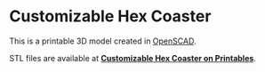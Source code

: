 # Customizable Hex Coaster

This is a printable 3D model created in [OpenSCAD](https://openscad.org/).

STL files are available at [**Customizable Hex Coaster on Printables**](https://www.printables.com/model/385391-customizable-hex-coaster).
